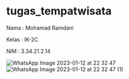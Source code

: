 # tugas_tempatwisata

Nama : Mohamad Ramdani

Kelas : IK-2C

NIM : 3.34.21.2.14

![WhatsApp Image 2023-01-12 at 22 32 47](https://user-images.githubusercontent.com/116195897/212110291-849a9668-785d-4b14-bf49-ad872ac9c08d.jpeg)
![WhatsApp Image 2023-01-12 at 22 32 47 (1)](https://user-images.githubusercontent.com/116195897/212110364-59b3c069-ac5b-4eaa-b76d-1e713ef79f59.jpeg)
